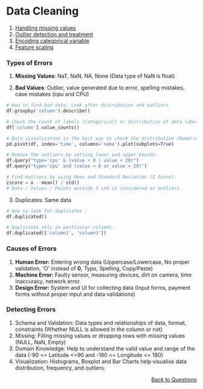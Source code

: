 # Data Cleaning

1. [Handling missing values](https://github.com/iamkirankumaryadav/Library/blob/d023ba0dac66a55007b1c518e1fc1039b4a4e9c1/Data%20Science/Missing%20Data.md)
2. [Outlier detection and treatment](https://github.com/iamkirankumaryadav/Library/blob/d023ba0dac66a55007b1c518e1fc1039b4a4e9c1/Data%20Science/Outliers.md)
3. [Encoding categorical variable](https://github.com/iamkirankumaryadav/Library/blob/d023ba0dac66a55007b1c518e1fc1039b4a4e9c1/Data%20Science/Categorical.md)
4. [Feature scaling](https://github.com/iamkirankumaryadav/Library/blob/d023ba0dac66a55007b1c518e1fc1039b4a4e9c1/Data%20Science/Normalization%20vs%20Standardization.md)

### Types of Errors

1. **Missing Values**: NaT, NaN, NA, None (Data type of NaN is float)

2. **Bad Values**: Outlier, value generated due to error, spelling mistakes, case mistakes (cpu and CPU)
```python
# How to find bad data: Look after distribution and outliers
df.groupby('column').describe()

# Check the count of labels (Categorical) or distribution of data labels :
df['column'].value_counts()

# Data visualization is the best way to check the distribution (Numerical) and frequency or count (Categorical) of data
pd.pivot(df, index='time', columns='name').plot(subplots=True)

# Remove the outliers by setting lower and upper bounds: 
df.query("type='cpu' & (value > 0 | value < 20)")
df.query("type='cpu' and (value > 0 or value < 20)")

# Find outliers by using Mean and Standard Deviation (Z Score):
zscore = x - mean() / std()
# Data / Values / Points outside 3 std is considered as outliers.
```

3. Duplicates: Same data 

```python
# How to look for duplicates :
df.duplicated()

# Duplicates only in particular columns.
df.duplicated(['column1', 'column3']) 
```

### Causes of Errors
1. **Human Error:** Entering wrong data (Uppercase/Lowercase, No proper validation, 'O' instead of **0**, Typo, Spelling, Copy/Paste)
2. **Machine Error:** Faulty sensor, measuring devices, dirt on camera, time inaccuracy, network error. 
3. **Design Error:** System and UI for collecting data (Input forms, payment forms without proper input and data validations)

### Detecting Errors
1. Schema and Validation: Data types and relationships of data, format, constraints (Whether NULL is allowed in the column or not)  
2. Missing: Filling missing values or dropping rows with missing values (NULL, NaN, Empty)
3. Domain Knowledge: Help to understand the valid value and range of the data (-90 <= Latitude <=90 and -180 <= Longitude <= 180)
4. Visualization: Histograms, Boxplot and Bar Charts help visualise data distribution, frequency, and outliers.

<p align='right'><a align="right" href="https://github.com/iamkirankumaryadav/Library/blob/main/Interview.md">Back to Questions</a></p>
